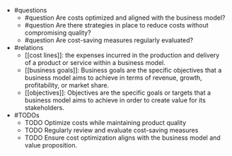 - #questions
	- #question Are costs optimized and aligned with the business model?
	- #question Are there strategies in place to reduce costs without compromising quality?
	- #question Are cost-saving measures regularly evaluated?
- #relations
	- [[cost lines]]: the expenses incurred in the production and delivery of a product or service within a business model.
	- [[business goals]]: Business goals are the specific objectives that a business model aims to achieve in terms of revenue, growth, profitability, or market share.
	- [[objectives]]: Objectives are the specific goals or targets that a business model aims to achieve in order to create value for its stakeholders.
- #TODOs
	- TODO Optimize costs while maintaining product quality
	- TODO  Regularly review and evaluate cost-saving measures
	- TODO  Ensure cost optimization aligns with the business model and value proposition.












